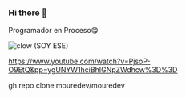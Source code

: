 ### Hi there 👋

Programador en Proceso😋

![clow](https://github.com/niikolo-bue/niikolo-bue/assets/137729404/5531484f-5798-46cf-9274-2ad321e44832)
(SOY ESE)


https://www.youtube.com/watch?v=PjsoP-O9EtQ&pp=ygUNYW1hciBhIGNpZWdhcw%3D%3D

gh repo clone mouredev/mouredev

